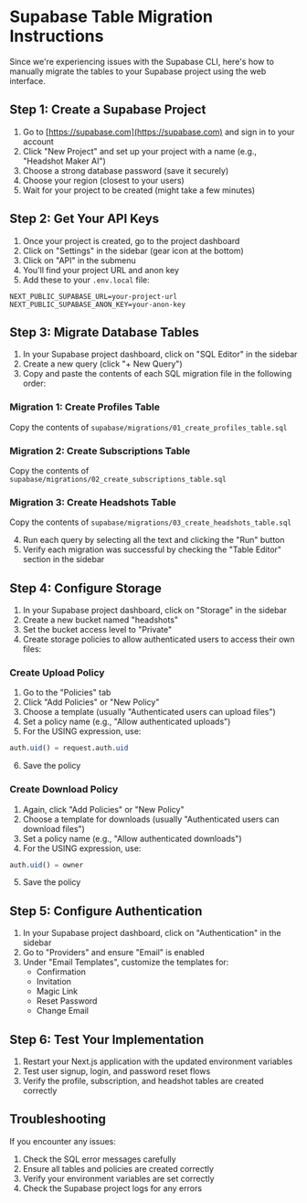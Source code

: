 # Supabase Table Migration Instructions

Since we're experiencing issues with the Supabase CLI, here's how to manually migrate the tables to your Supabase project using the web interface.

## Step 1: Create a Supabase Project

1. Go to [https://supabase.com](https://supabase.com) and sign in to your account
2. Click "New Project" and set up your project with a name (e.g., "Headshot Maker AI")
3. Choose a strong database password (save it securely)
4. Choose your region (closest to your users)
5. Wait for your project to be created (might take a few minutes)

## Step 2: Get Your API Keys

1. Once your project is created, go to the project dashboard
2. Click on "Settings" in the sidebar (gear icon at the bottom)
3. Click on "API" in the submenu
4. You'll find your project URL and anon key
5. Add these to your `.env.local` file:

```
NEXT_PUBLIC_SUPABASE_URL=your-project-url
NEXT_PUBLIC_SUPABASE_ANON_KEY=your-anon-key
```

## Step 3: Migrate Database Tables

1. In your Supabase project dashboard, click on "SQL Editor" in the sidebar
2. Create a new query (click "+ New Query")
3. Copy and paste the contents of each SQL migration file in the following order:

### Migration 1: Create Profiles Table

Copy the contents of `supabase/migrations/01_create_profiles_table.sql`

### Migration 2: Create Subscriptions Table

Copy the contents of `supabase/migrations/02_create_subscriptions_table.sql`

### Migration 3: Create Headshots Table 

Copy the contents of `supabase/migrations/03_create_headshots_table.sql`

4. Run each query by selecting all the text and clicking the "Run" button
5. Verify each migration was successful by checking the "Table Editor" section in the sidebar

## Step 4: Configure Storage

1. In your Supabase project dashboard, click on "Storage" in the sidebar
2. Create a new bucket named "headshots"
3. Set the bucket access level to "Private"
4. Create storage policies to allow authenticated users to access their own files:

### Create Upload Policy

1. Go to the "Policies" tab
2. Click "Add Policies" or "New Policy"
3. Choose a template (usually "Authenticated users can upload files")
4. Set a policy name (e.g., "Allow authenticated uploads")
5. For the USING expression, use:
```sql
auth.uid() = request.auth.uid
```
6. Save the policy

### Create Download Policy

1. Again, click "Add Policies" or "New Policy"
2. Choose a template for downloads (usually "Authenticated users can download files")
3. Set a policy name (e.g., "Allow authenticated downloads")
4. For the USING expression, use:
```sql
auth.uid() = owner
```
5. Save the policy

## Step 5: Configure Authentication

1. In your Supabase project dashboard, click on "Authentication" in the sidebar
2. Go to "Providers" and ensure "Email" is enabled
3. Under "Email Templates", customize the templates for:
   - Confirmation
   - Invitation
   - Magic Link
   - Reset Password 
   - Change Email

## Step 6: Test Your Implementation

1. Restart your Next.js application with the updated environment variables
2. Test user signup, login, and password reset flows
3. Verify the profile, subscription, and headshot tables are created correctly

## Troubleshooting

If you encounter any issues:

1. Check the SQL error messages carefully
2. Ensure all tables and policies are created correctly
3. Verify your environment variables are set correctly
4. Check the Supabase project logs for any errors
